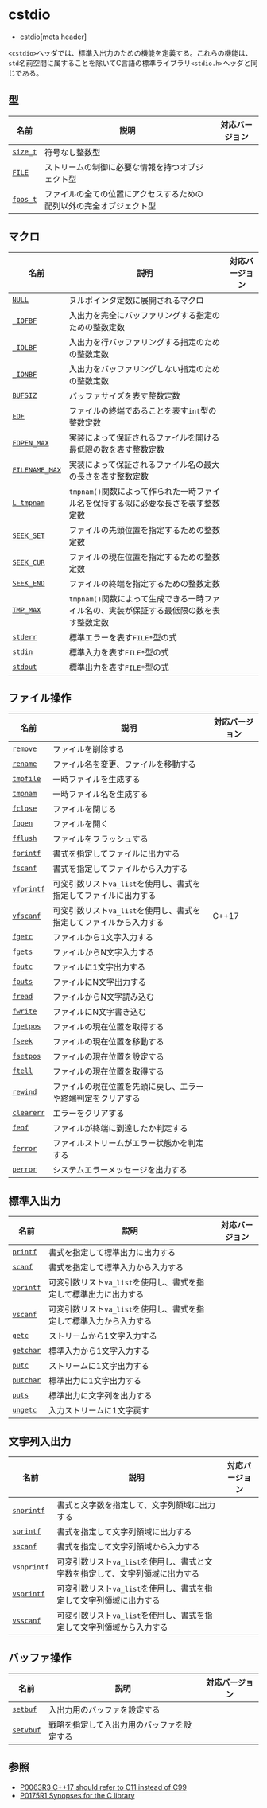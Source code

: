 # cstdio
* cstdio[meta header]

`<cstdio>`ヘッダでは、標準入出力のための機能を定義する。これらの機能は、`std`名前空間に属することを除いてC言語の標準ライブラリ`<stdio.h>`ヘッダと同じである。


## 型

| 名前 | 説明 | 対応バージョン |
|------|------|----------------|
| [`size_t`](/reference/cstddef/size_t.md) | 符号なし整数型 | |
| [`FILE`](/reference/cstdio/file.md) | ストリームの制御に必要な情報を持つオブジェクト型 | |
| [`fpos_t`](/reference/cstdio/fpos_t.md) | ファイルの全ての位置にアクセスするための配列以外の完全オブジェクト型 | |


## マクロ

| 名前 | 説明 | 対応バージョン |
|------|------|----------------|
| [`NULL`](/reference/cstddef/null.md) | ヌルポインタ定数に展開されるマクロ | |
| [`_IOFBF`](/reference/cstdio/iofbf.md.nolink) | 入出力を完全にバッファリングする指定のための整数定数 | |
| [`_IOLBF`](/reference/cstdio/iolbf.md.nolink) | 入出力を行バッファリングする指定のための整数定数 | |
| [`_IONBF`](/reference/cstdio/ionbf.md.nolink) | 入出力をバッファリングしない指定のための整数定数 | |
| [`BUFSIZ`](/reference/cstdio/bufsiz.md) | バッファサイズを表す整数定数 | |
| [`EOF`](/reference/cstdio/eof.md)    | ファイルの終端であることを表す`int`型の整数定数 | |
| [`FOPEN_MAX`](/reference/cstdio/fopen_max.md.nolink)    | 実装によって保証されるファイルを開ける最低限の数を表す整数定数 | |
| [`FILENAME_MAX`](/reference/cstdio/filename_max.md) | 実装によって保証されるファイル名の最大の長さを表す整数定数 | |
| [`L_tmpnam`](/reference/cstdio/l_tmpnam.md.nolink) | `tmpnam()`関数によって作られた一時ファイル名を保持する似に必要な長さを表す整数定数 | |
| [`SEEK_SET`](/reference/cstdio/seek_set.md.nolink) | ファイルの先頭位置を指定するための整数定数 | |
| [`SEEK_CUR`](/reference/cstdio/seek_cur.md.nolink) | ファイルの現在位置を指定するための整数定数 | |
| [`SEEK_END`](/reference/cstdio/seek_end.md.nolink) | ファイルの終端を指定するための整数定数 | |
| [`TMP_MAX`](/reference/cstdio/tmp_max.md.nolink)  | `tmpnam()`関数によって生成できる一時ファイル名の、実装が保証する最低限の数を表す整数定数 | |
| [`stderr`](/reference/cstdio/stderr.md)   | 標準エラーを表す`FILE*`型の式 |
| [`stdin`](/reference/cstdio/stdin.md)    | 標準入力を表す`FILE*`型の式 |
| [`stdout`](/reference/cstdio/stdout.md)   | 標準出力を表す`FILE*`型の式 |


## ファイル操作

| 名前 | 説明 | 対応バージョン |
|------|------|----------------|
| [`remove`](/reference/cstdio/remove.md)   | ファイルを削除する | |
| [`rename`](/reference/cstdio/rename.md)   | ファイル名を変更、ファイルを移動する | |
| [`tmpfile`](/reference/cstdio/tmpfile.md)  | 一時ファイルを生成する | |
| [`tmpnam`](/reference/cstdio/tmpnam.md) | 一時ファイル名を生成する | |
| [`fclose`](/reference/cstdio/fclose.md)   | ファイルを閉じる | |
| [`fopen`](/reference/cstdio/fopen.md)    | ファイルを開く | |
| [`fflush`](/reference/cstdio/fflush.md)   | ファイルをフラッシュする | |
| [`fprintf`](/reference/cstdio/fprintf.md)  | 書式を指定してファイルに出力する | |
| [`fscanf`](/reference/cstdio/fscanf.md)   | 書式を指定してファイルから入力する | |
| [`vfprintf`](/reference/cstdio/vfprintf.md.nolink) | 可変引数リスト`va_list`を使用し、書式を指定してファイルに出力する | |
| [`vfscanf`](/reference/cstdio/vfscanf.md.nolink)  | 可変引数リスト`va_list`を使用し、書式を指定してファイルから入力する | C++17 |
| [`fgetc`](/reference/cstdio/fgetc.md)    | ファイルから1文字入力する | |
| [`fgets`](/reference/cstdio/fgets.md)    | ファイルからN文字入力する | |
| [`fputc`](/reference/cstdio/fputc.md)    | ファイルに1文字出力する | |
| [`fputs`](/reference/cstdio/fputs.md)    | ファイルにN文字出力する | |
| [`fread`](/reference/cstdio/fread.md)    | ファイルからN文字読み込む | |
| [`fwrite`](/reference/cstdio/fwrite.md)   | ファイルにN文字書き込む | |
| [`fgetpos`](/reference/cstdio/fgetpos.md.nolink)  | ファイルの現在位置を取得する | |
| [`fseek`](/reference/cstdio/fseek.md.nolink)    | ファイルの現在位置を移動する | |
| [`fsetpos`](/reference/cstdio/fsetpos.md.nolink)  | ファイルの現在位置を設定する | |
| [`ftell`](/reference/cstdio/ftell.md.nolink)    | ファイルの現在位置を取得する | |
| [`rewind`](/reference/cstdio/rewind.md.nolink)   | ファイルの現在位置を先頭に戻し、エラーや終端判定をクリアする | |
| [`clearerr`](/reference/cstdio/clearerr.md.nolink) | エラーをクリアする | |
| [`feof`](/reference/cstdio/feof.md)     | ファイルが終端に到達したか判定する | |
| [`ferror`](/reference/cstdio/ferror.md.nolink)   | ファイルストリームがエラー状態かを判定する | |
| [`perror`](/reference/cstdio/perror.md.nolink)   | システムエラーメッセージを出力する | |


## 標準入出力

| 名前 | 説明 | 対応バージョン |
|------|------|----------------|
| [`printf`](/reference/cstdio/printf.md)  | 書式を指定して標準出力に出力する | |
| [`scanf`](/reference/cstdio/scanf.md)   | 書式を指定して標準入力から入力する | |
| [`vprintf`](/reference/cstdio/vprintf.md.nolink) | 可変引数リスト`va_list`を使用し、書式を指定して標準出力に出力する | |
| [`vscanf`](/reference/cstdio/vscanf.md.nolink)  | 可変引数リスト`va_list`を使用し、書式を指定して標準入力から入力する | |
| [`getc`](/reference/cstdio/getc.md)    | ストリームから1文字入力する | |
| [`getchar`](/reference/cstdio/getchar.md) | 標準入力から1文字入力する | |
| [`putc`](/reference/cstdio/putc.md)    | ストリームに1文字出力する | |
| [`putchar`](/reference/cstdio/putchar.md) | 標準出力に1文字出力する | |
| [`puts`](/reference/cstdio/puts.md)    | 標準出力に文字列を出力する | |
| [`ungetc`](/reference/cstdio/ungetc.md)  | 入力ストリームに1文字戻す | |


## 文字列入出力

| 名前 | 説明 | 対応バージョン |
|------|------|----------------|
| [`snprintf`](/reference/cstdio/snprintf.md.nolink)  | 書式と文字数を指定して、文字列領域に出力する | |
| [`sprintf`](/reference/cstdio/sprintf.md.nolink)   | 書式を指定して文字列領域に出力する | |
| [`sscanf`](/reference/cstdio/sscanf.md.nolink)    | 書式を指定して文字列領域から入力する | |
| `vsnprintf` | 可変引数リスト`va_list`を使用し、書式と文字数を指定して、文字列領域に出力する | |
| [`vsprintf`](/reference/cstdio/vsprintf.md.nolink)  | 可変引数リスト`va_list`を使用し、書式を指定して文字列領域に出力する | |
| [`vsscanf`](/reference/cstdio/vsscanf.md.nolink)   | 可変引数リスト`va_list`を使用し、書式を指定して文字列領域から入力する | |


## バッファ操作

| 名前 | 説明 | 対応バージョン |
|------|------|----------------|
| [`setbuf`](/reference/cstdio/setbuf.md.nolink)  | 入出力用のバッファを設定する | |
| [`setvbuf`](/reference/cstdio/setvbuf.md.nolink) | 戦略を指定して入出力用のバッファを設定する | |


## 参照
- [P0063R3 C++17 should refer to C11 instead of C99](http://www.open-std.org/jtc1/sc22/wg21/docs/papers/2016/p0063r3.html)
- [P0175R1 Synopses for the C library](http://www.open-std.org/jtc1/sc22/wg21/docs/papers/2016/p0175r1.html)
